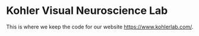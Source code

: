 # Kohler Visual Neuroscience Lab

This is where we keep the code for our website https://www.kohlerlab.com/.


